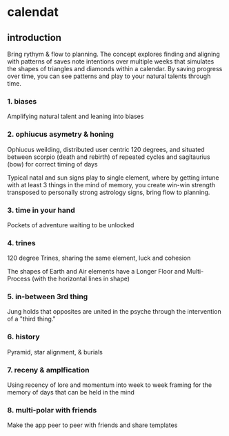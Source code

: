 # calendat

## introduction

Bring rythym & flow to planning. The concept explores finding and aligning with patterns of saves note intentions over multiple weeks that simulates the shapes of triangles and diamonds within a calendar. By saving progress over time, you can see patterns and play to your natural talents through time.

### 1. biases
Amplifying natural talent and leaning into biases

###  2. ophiucus asymetry & honing
Ophiucus weilding, distributed user centric 120 degrees, and situated between scorpio (death and rebirth) of repeated cycles and sagitaurius (bow) for correct timing of days

Typical natal and sun signs play to single element, where by getting intune with at least 3 things in the mind of memory, you create win-win strength transposed to personally strong astrology signs, bring flow to planning.

### 3. time in your hand
Pockets of adventure waiting to be unlocked

### 4. trines
120 degree Trines, sharing the same element, luck and cohesion

The shapes of Earth and Air elements have a Longer Floor and Multi-Process (with the horizontal lines in shape)

### 5. in-between 3rd thing
Jung holds that opposites are united in the psyche through the intervention of a "third thing."

### 6. history
Pyramid, star alignment, & burials

### 7. receny & amplfication
Using recency of lore and momentum into week to week framing for the memory of days that can be held in the mind

### 8. multi-polar with friends
Make the app peer to peer with friends and share templates